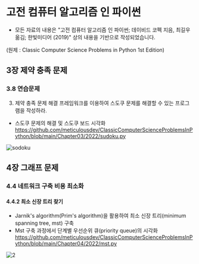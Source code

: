 # 고전 컴퓨터 알고리즘 인 파이썬

- 모든 자료의 내용은 "고전 컴퓨터 알고리즘 인 파이썬; 데이비드 코펙 지음, 최길우 옮김; 한빛미디어 (2019)" 상의 내용을 기반으로 작성되었습니다.

(원제 : Classic Computer Science Problems in Python 1st Edition)

## 3장 제약 충족 문제

### 3.8 연습문제

3. 제약 충족 문제 해결 프레임워크를 이용하여 스도쿠 문제를 해결할 수 있는 프로그램을 작성하라.

- 스도쿠 문제의 해결 및 스도쿠 보드 시각화
https://github.com/meticulousdev/ClassicComputerScienceProblemsInPython/blob/main/Chapter03/2022/sudoku.py

![sodoku](https://user-images.githubusercontent.com/83524779/163752718-ad870b69-a73a-4b7d-a4de-bb496ced1a38.png)

## 4장 그래프 문제

### 4.4 네트워크 구축 비용 최소화

#### 4.4.2 최소 신장 트리 찾기

- Jarnik's algorithm(Prim's algorithm)을 활용하여 최소 신장 트리(minimum spanning tree, mst) 구축
- Mst 구축 과정에서 단계별 우선순위 큐(priority queue)의 시각화
https://github.com/meticulousdev/ClassicComputerScienceProblemsInPython/blob/main/Chapter04/2022/mst.py

![2](https://user-images.githubusercontent.com/83524779/163739252-52657c5a-b2b3-4614-8548-53b9c50be089.png)

